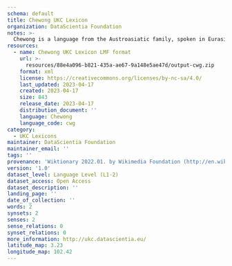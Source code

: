 ```yaml
---
schema: default
title: Chewong UKC Lexicon
organization: DataScientia Foundation
notes: >-
  Chewong is a language from the Austroasiatic family, spoken in Eurasia. The UKC Lexicon of Chewong is represented as a lexico-semantic network. It consists of words, word senses, synsets, as well as sense-level and synset-level relationships.
resources:
  - name: Chewong UKC Lexicon LMF format
    url: >-
      resources/88e4a096-b821-435a-ae67-9a148e5ae47d/output-cwg.zip
    format: xml
    license: https://creativecommons.org/licenses/by-nc-sa/4.0/
    last_updated: 2023-04-17
    created: 2023-04-17
    size: 843
    release_date: 2023-04-17
    distribution_document: ''
    language: Chewong
    language_code: cwg
category:
  - UKC Lexicons
maintainer: DataScientia Foundation
maintainer_email: ''
tags: ''
provenance: 'Wiktionary 2022.01. by Wikimedia Foundation (http://en.wiktionary.org); Princeton WordNet 2.1 by Princeton University (https://wordnet.princeton.edu)'
version: '1.0'
dataset_level: Language Level (L1-2)
dataset_access: Open Access
dataset_description: ''
landing_page: ''
date_of_collection: ''
words: 2
synsets: 2
senses: 2
sense_relations: 0
synset_relations: 0
more_information: http://ukc.datascientia.eu/
latitude_map: 3.23
longitude_map: 102.42
---
```

